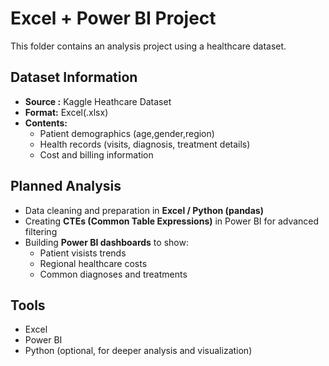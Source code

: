 # Excel + Power BI Project
This folder contains an analysis project using a healthcare dataset.

## Dataset Information 
- **Source :** Kaggle Heathcare Dataset
- **Format:** Excel(.xlsx)
- **Contents:**
  - Patient demographics (age,gender,region)
  - Health records (visits, diagnosis, treatment details)
  - Cost and billing information

## Planned Analysis 
- Data cleaning and preparation in **Excel / Python (pandas)**
- Creating **CTEs (Common Table Expressions)** in Power BI for advanced filtering
- Building **Power BI dashboards** to show:
   - Patient visists trends
   - Regional healthcare costs
   - Common diagnoses and treatments

## Tools 
- Excel
- Power BI
- Python (optional, for deeper analysis and visualization)
  
